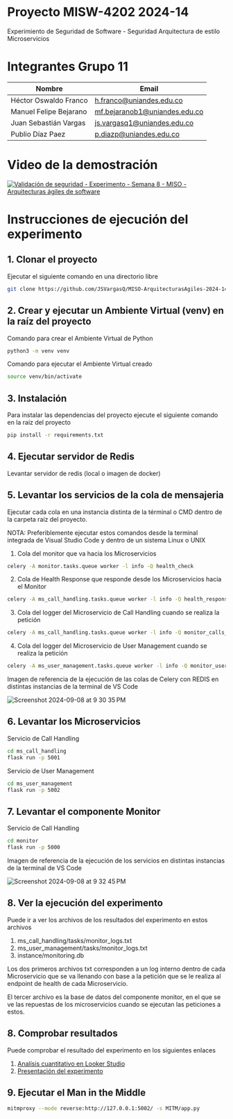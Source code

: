 # Proyecto MISW-4202 2024-14

Experimiento de Seguridad de Software - Seguridad
Arquitectura de estilo Microservicios

# Integrantes Grupo 11

| Nombre                 | Email                          |
| ---------------------- | ------------------------------ |
| Héctor Oswaldo Franco  | h.franco@uniandes.edu.co       |
| Manuel Felipe Bejarano | mf.bejaranob1@uniandes.edu.co  |
| Juan Sebastián Vargas  | js.vargasq1@uniandes.edu.co    |
| Publio Díaz Paez       | p.diazp@uniandes.edu.co        |

# Video de la demostración
[![Validación de seguridad - Experimento - Semana 8 - MISO - Arquitecturas ágiles de software](https://img.youtube.com/vi/mtzbY15zpho/mqdefault.jpg)](https://youtu.be/mtzbY15zpho)


# Instrucciones de ejecución del experimento

## 1. Clonar el proyecto
Ejecutar el siguiente comando en una directorio libre
```bash
git clone https://github.com/JSVargasQ/MISO-ArquitecturasAgiles-2024-14.git
```

## 2. Crear y ejecutar un Ambiente Virtual (venv) en la raíz del proyecto
Comando para crear el Ambiente Virtual de Python

```bash
python3 -m venv venv
```
Comando para ejecutar el Ambiente Virtual creado

```bash
source venv/bin/activate
```

## 3. Instalación
Para instalar las dependencias del proyecto ejecute el siguiente comando en la raíz del proyecto
```bash
pip install -r requirements.txt
```

## 4. Ejecutar servidor de Redis
Levantar servidor de redis (local o imagen de docker)


## 5. Levantar los servicios de la cola de mensajeria 

Ejecutar cada cola en una instancia distinta de la términal o CMD dentro de la carpeta raíz del proyecto.

NOTA: Preferiblemente ejecutar estos comandos desde la terminal integrada de Visual Studio Code y dentro de un sistema Linux o UNIX 

1. Cola del monitor que va hacia los Microservicios

```bash
celery -A monitor.tasks.queue worker -l info -Q health_check
```

2. Cola de Health Response que responde desde los Microservicios hacia el Monitor

```bash
celery -A ms_call_handling.tasks.queue worker -l info -Q health_response
```

3. Cola del logger del Microservicio de Call Handling cuando se realiza la petición

```bash
celery -A ms_call_handling.tasks.queue worker -l info -Q monitor_calls_logs
```

4. Cola del logger del Microservicio de User Management cuando se realiza la petición

```bash
celery -A ms_user_management.tasks.queue worker -l info -Q monitor_users_logs
```
Imagen de referencia de la ejecución de las colas de Celery con REDIS en distintas instancias de la terminal de VS Code 

![Screenshot 2024-09-08 at 9 30 35 PM](https://github.com/user-attachments/assets/83259a05-e2e2-41a2-8fa5-c15b3a37c294)


## 6. Levantar los Microservicios

Servicio de Call Handling
```bash
cd ms_call_handling
flask run -p 5001
```

Servicio de User Management
```bash
cd ms_user_management
flask run -p 5002
```

## 7. Levantar el componente Monitor
Servicio de Call Handling
```bash
cd monitor
flask run -p 5000
```
Imagen de referencia de la ejecución de los servicios en distintas instancias de la terminal de VS Code 

![Screenshot 2024-09-08 at 9 32 45 PM](https://github.com/user-attachments/assets/6322a3c6-1a8a-44bf-8722-5f2f27c62570)


## 8. Ver la ejecución del experimento

Puede ir a ver los archivos de los resultados del experimento en estos archivos

1. ms_call_handling/tasks/monitor_logs.txt
2. ms_user_management/tasks/monitor_logs.txt
3. instance/monitoring.db

Los dos primeros archivos txt corresponden a un log interno dentro de cada Microservicio que se va llenando con base a la petición que se le realiza al endpoint de health de cada Microservicio.

El tercer archivo es la base de datos del componente monitor, en el que se ve las repuestas de los microservicios cuando se ejecutan las peticiones a estos.


## 8. Comprobar resultados

Puede comprobar el resultado del experimento en los siguientes enlaces

1. [Analísis cuantitativo en Looker Studio](https://lookerstudio.google.com/u/0/reporting/78fcc402-1401-4ac0-8a6c-0cd8a7d85644/page/Gg3)
2. [Presentación del experimento](https://docs.google.com/presentation/d/15z_ZGMFctxYSBiOPJ_o3gk4V7D6VAych/edit?usp=sharing&ouid=104474903328127988920&rtpof=true&sd=true)

## 9. Ejecutar el Man in the Middle 
```bash
mitmproxy --mode reverse:http://127.0.0.1:5002/ -s MITM/app.py
```
